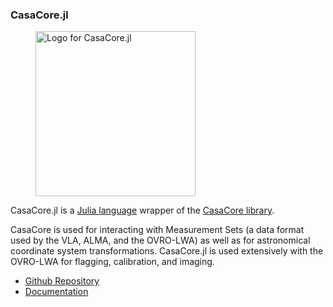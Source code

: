 ### CasaCore.jl

<figure>
    <img src="casacore.png"
        width="256" height="264"
        alt="Logo for CasaCore.jl"
        title="Logo for CasaCore.jl">
</figure>

CasaCore.jl is a [Julia language](http://julialang.org/) wrapper of the [CasaCore
library](http://casacore.github.io/casacore/).

CasaCore is used for interacting with Measurement Sets (a data format used by the VLA, ALMA, and the
OVRO-LWA) as well as for astronomical coordinate system transformations. CasaCore.jl is used
extensively with the OVRO-LWA for flagging, calibration, and imaging.

<ul>
    <li>
        <a href="https://github.com/mweastwood/CasaCore.jl">
            <i class="fa fa-github fa-fw"></i>Github Repository
        </a>
    </li>
    <li>
        <a href="http://mweastwood.info/CasaCore.jl/stable/">
            <i class="fa fa-book fa-fw"></i>Documentation
        </a>
    </li>
</ul>

